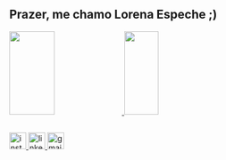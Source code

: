 ## Prazer, me chamo Lorena Espeche ;)

<div>
  <a href="https://github.com/lorenaespeche">
  <img width= "40%" height="150" src="https://github-readme-stats.vercel.app/api?username=lorenaespeche&count_private=true&show_icons=true&include_all_commits=true&theme=radical">
  <img width= "35%" height="150" src="https://github-readme-stats.vercel.app/api/top-langs/?username=lorenaespeche&layout=compact&theme=radical">
</div>

##
<div align="left">
  <a href="https://www.instagram.com/lorenaespeche?igsh=NjVtbHptbjlpcTE0&utm_source=qr"><img src="https://img.shields.io/static/v1?message=Instagram&logo=instagram&label=&color=E4405F&logoColor=white&labelColor=&style=for-the-badge" height="30" alt="instagram logo"  />
  <a href="https://www.linkedin.com/in/lorenaespeche/"><img src="https://img.shields.io/static/v1?message=LinkedIn&logo=linkedin&label=&color=0077B5&logoColor=white&labelColor=&style=for-the-badge" height="30" alt="linkedin logo"  />
  <a href="mailto:lorenamesquitaespeche@gmail.com"><img src="https://img.shields.io/static/v1?message=Gmail&logo=gmail&label=&color=D14836&logoColor=white&labelColor=&style=for-the-badge" height="30" alt="gmail logo"  />
</div>
